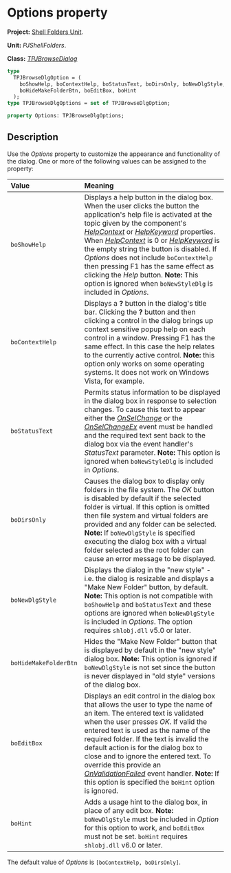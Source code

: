 # Options property

**Project:** [Shell Folders Unit](ShellFoldersUnit.md).

**Unit:** _PJShellFolders_.

**Class:** _[TPJBrowseDialog](TPJBrowseDialog.md)_

```pascal
type
  TPJBrowseDlgOption = (
    boShowHelp, boContextHelp, boStatusText, boDirsOnly, boNewDlgStyle,
    boHideMakeFolderBtn, boEditBox, boHint
  );
type TPJBrowseDlgOptions = set of TPJBrowseDlgOption;

property Options: TPJBrowseDlgOptions;
```

## Description

Use the _Options_ property to customize the appearance and functionality of the dialog. One or more of the following values can be assigned to the property:

| Value | Meaning |
|:------|:--------|
| `boShowHelp` | Displays a help button in the dialog box. When the user clicks the button the application's help file is activated at the topic given by the component's _[HelpContext](TPJBrowseDialogHelpContext.md)_ or _[HelpKeyword](TPJBrowseDialogHelpKeyword.md)_ properties. When _[HelpContext](TPJBrowseDialogHelpContext.md)_ is 0 or _[HelpKeyword](TPJBrowseDialogHelpKeyword.md)_ is the empty string the button is disabled. If _Options_ does not include `boContextHelp` then pressing F1 has the same effect as clicking the _Help_ button. **Note:** This option is ignored when `boNewStyleDlg` is included in _Options_. |
| `boContextHelp` | Displays a **?** button in the dialog's title bar. Clicking the **?** button and then clicking a control in the dialog brings up context sensitive popup help on each control in a window. Pressing F1 has the same effect. In this case the help relates to the currently active control. **Note:** this option only works on some operating systems. It does not work on Windows Vista, for example. |
| `boStatusText` | Permits status information to be displayed in the dialog box in response to selection changes. To cause this text to appear either the _[OnSelChange](TPJBrowseDialogOnSelChange.md)_ or the _[OnSelChangeEx](TPJBrowseDialogOnSelChangeEx.md)_ event must be handled and the required text sent back to the dialog box via the event handler's _StatusText_ parameter. **Note:** This option is ignored when `boNewStyleDlg` is included in _Options_. |
| `boDirsOnly` | Causes the dialog box to display only folders in the file system. The _OK_ button is disabled by default if the selected folder is virtual. If this option is omitted then file system and virtual folders are provided and any folder can be selected. **Note:** If `boNewDlgStyle` is specified executing the dialog box with a virtual folder selected as the root folder can cause an error message to be displayed. |
| `boNewDlgStyle` | Displays the dialog in the "new style" - i.e. the dialog is resizable and displays a "Make New Folder" button, by default. **Note:** This option is not compatible with `boShowHelp` and `boStatusText` and these options are ignored when `boNewDlgStyle` is included in _Options_. The option requires `shlobj.dll` v5.0 or later. |
| `boHideMakeFolderBtn` | Hides the "Make New Folder" button that is displayed by default in the "new style" dialog box. **Note:** This option is ignored if `boNewDlgStyle` is not set since the button is never displayed in "old style" versions of the dialog box. |
| `boEditBox` | Displays an edit control in the dialog box that allows the user to type the name of an item. The entered text is validated when the user presses _OK_. If valid the entered text is used as the name of the required folder. If the text is invalid the default action is for the dialog box to close and to ignore the entered text. To override this provide an _[OnValidationFailed](TPJBrowseDialogOnValidationFailed.md)_ event handler. **Note:** If this option is specified the `boHint` option is ignored. |
| `boHint` | Adds a usage hint to the dialog box, in place of any edit box. **Note:** `boNewDlgStyle` must be included in _Option_ for this option to work, and `boEditBox` must not be set. `boHint` requires `shlobj.dll` v6.0 or later. |

The default value of _Options_ is `[boContextHelp, boDirsOnly]`.
